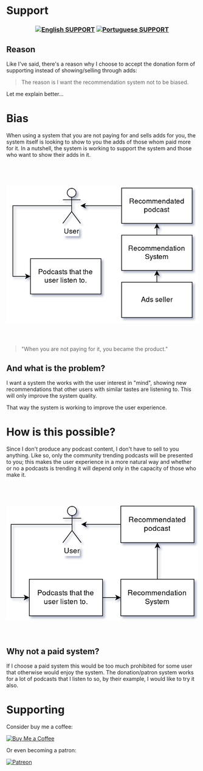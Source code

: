 # Support

<h3 align="center">

[![English SUPPORT](https://img.shields.io/badge/Language-EN-blue.svg?longCache=true&style=for-the-badge)](https://github.com/Fazendaaa/podsearch_bot/blob/master/docs/support/SUPPORT.md)
[![Portuguese SUPPORT](https://img.shields.io/badge/Linguagem-PT-green.svg?longCache=true&style=for-the-badge)](https://github.com/Fazendaaa/podsearch_bot/blob/master/docs/support/SUPPORT_PT.md)

</h3>

## Reason
Like I've said, there's a reason why I choose to accept the donation form of supporting instead of showing/selling through adds:
> The reason is I want the recommendation system not to be biased.

Let me explain better...
# Bias
When using a system that you are not paying for and sells adds for you, the system itself is looking to show to you the adds of those whom paid more for it. In a nutshell, the system is working to support the system and those who want to show their adds in it.

<h1 align="center">
    <br>
    <img src="https://raw.githubusercontent.com/Fazendaaa/podsearch_bot/master/img/docs/support/EN/not_donation.png" alt="ads system"/>
	<br>
	<br>
</h1>

> "When you are not paying for it, you became the product."

## And what is the problem?
I want a system the works with the user interest in "mind", showing new recommendations that other users with similar tastes are listening to. This will only improve the system quality.

That way the system is working to improve the user experience.

# How is this possible?
Since I don't produce any podcast content, I don't have to sell to you anything. Like so, only the community trending podcasts will be presented to you; this makes the user experience in a more natural way and whether or no a podcasts is trending it will depend only in the capacity of those who make it.

<h1 align="center">
    <br>
    <img src="https://raw.githubusercontent.com/Fazendaaa/podsearch_bot/master/img/docs/support/EN/donation.png" alt="donation system"/>
	<br>
	<br>
</h1>

## Why not a paid system?
If I choose a paid system this would be too much prohibited for some user that otherwise would enjoy the system. The donation/patron system works for a lot of podcasts that I listen to so, by their example, I would like to try it also.

# Supporting

Consider buy me a coffee:

[![Buy Me a Coffee](https://www.buymeacoffee.com/assets/img/custom_images/orange_img.png)](https://www.buymeacoffee.com/Fazenda)

Or even becoming a patron:

[![Patreon](https://c5.patreon.com/external/logo/become_a_patron_button.png)](https://www.patreon.com/Fazenda/overview)
